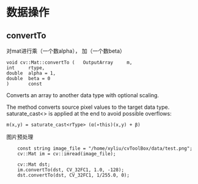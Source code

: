 # 数据操作

## convertTo 
对mat进行乘（一个数alpha）， 加（一个数beta）
```
void cv::Mat::convertTo	(	OutputArray 	m,
int 	rtype,
double 	alpha = 1,
double 	beta = 0 
)		const
```
Converts an array to another data type with optional scaling.

The method converts source pixel values to the target data type. saturate_cast<> is applied at the end to avoid possible overflows:

`m(x,y) = saturate_cast<rType> (α(∗this)(x,y) + β)` 

图片预处理
```
    const string image_file = "/home/xyliu/cvToolBox/data/test.png";
    cv::Mat im = cv::imread(image_file);
    
    cv::Mat dst;
    im.convertTo(dst, CV_32FC1, 1.0, -128);
    dst.convertTo(dst, CV_32FC1, 1/255.0, 0);

```